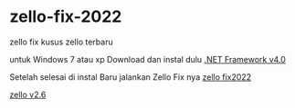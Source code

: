 # zello-fix-2022
zello fix kusus zello terbaru

untuk Windows 7 atau xp
Download dan instal dulu 
<a href="https://download.microsoft.com/download/9/5/A/95A9616B-7A37-4AF6-BC36-D6EA96C8DAAE/dotNetFx40_Full_x86_x64.exe">.NET Framework v4.0</a>

Setelah selesai di instal Baru jalankan Zello Fix nya
<a href="https://github.com/sugex/zello-fix-2022/raw/main/zello%20fix%202022.exe">zello fix2022</a>

<a href="https://my.zello.com/data/ZelloSetup.exe">zello v2.6</a>
